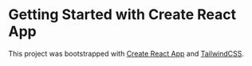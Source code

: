 # Getting Started with Create React App

This project was bootstrapped with [Create React App](https://github.com/facebook/create-react-app) and [TailwindCSS](https://tailwindcss.com).
